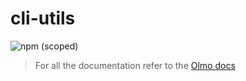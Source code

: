 # cli-utils

![npm (scoped)](https://img.shields.io/npm/v/@olmokit/cli-utils?style=flat-square&color=FF52DE)

> For all the documentation refer to the [Olmo docs](https://olmokit.github.io/olmokit)
